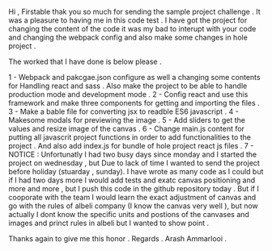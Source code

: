 Hi , 
Firstable thak you so much for sending the sample project challenge .
It was a pleasure to having me in this code test . 
I have got the project for changing the content of the code it was my bad to interupt with your code and changing the webpack config and also make some changes in hole project . 

The worked that I have done is below please . 

1 - Webpack  and pakcgae.json configure as well a changing some contents for Handling react and sass . Also make the project to be able to handle production mode and development mode . 
2 - Config react and use this framework and make three components for getting and importing the files .
3 - Make a bable file for converting jsx to readble ES6 javascript .
4 - Makesome modals for previewing the image .
5 - Add sliders to get the values and resize image of the canvas .
6 - Change main.js content for putting all javascrit project functions in order to add functionalities to the project . And also add index.js for bundle of hole project react js files .
7 - 
NOTICE : Unfortunatly I had two busy days since monday and I started the project on wednesday  , but Due to lack of time I wanted to send the project before holiday (stuarday , sunday). I have wrote as many code as I could but if I had two days more I would add tests and exatc canvas positioning and more and more ,  but I push this code in the github repository today . But if I cooporate with the team I would learn the exact adjustment of canvas and go with the rules  of albeli company (I know the canvas very well ), but now actually I dont know the specific units and postions of the canvases and images and princt rules in albeli but I wanted to show point . 

Thanks again to give me this honor .
Regards .
Arash Ammarlooi .
